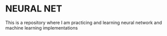 # NEURAL NET

This is a repository where I am practicing and learning neural network
 and machine learning implementations